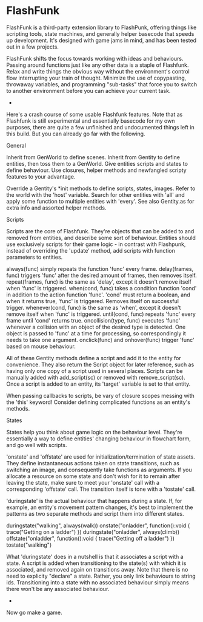 FlashFunk
=======

FlashFunk is a third-party extension library to FlashPunk, offering things like scripting tools, state machines, and generally helper basecode that speeds up development. It's designed with game jams in mind, and has been tested out in a few projects. 

FlashFunk shifts the focus towards working with ideas and behaviours. Passing around functions just like any other data is a staple of Flashfunk. Relax and write things the obvious way without the environment's control flow interrupting your train of thought. Minimize the use of copypasting, throwaway variables, and programming "sub-tasks" that force you to switch to another environment before you can achieve your current task.

-

Here's a crash course of some usable Flashfunk features. Note that as Flashfunk is still experimental and essentially basecode for my own purposes, there are quite a few unfinished and undocumented things left in this build. But you can already go far with the following.

General

Inherit from GenWorld to define scenes. Inherit from Gentity to define entities, then toss them to a GenWorld. Give entities scripts and states to define behaviour. Use closures, helper methods and newfangled scripty features to your advantage.

Override a Gentity's *init methods to define scripts, states, images. Refer to the world with the 'host' variable. Search for other entities with 'all' and apply some function to multiple entities with 'every'. See also Gentity.as for extra info and assorted helper methods.

Scripts

Scripts are the core of Flashfunk. They're objects that can be added to and removed from entities, and describe some sort of behaviour. Entities should use exclusively scripts for their game logic - in contrast with Flashpunk, instead of overriding the 'update' method, add scripts with function parameters to entities.

always(func) simply repeats the function 'func' every frame.
delay(frames, func) triggers 'func' after the desired amount of frames, then removes itself.
repeat(frames, func) is the same as 'delay', except it doesn't remove itself when 'func' is triggered.
when(cond, func) takes a condition function 'cond' in addition to the action function 'func'. 'cond' must return a boolean, and when it returns true, 'func' is triggered. Removes itself on successful trigger.
whenever(cond, func) is the same as 'when', except it doesn't remove itself when 'func' is triggered.
until(cond, func) repeats 'func' every frame until 'cond' returns true.
oncollision(type, func) executes 'func' whenever a collision with an object of the desired type is detected. One object is passed to 'func' at a time for processing, so correspondingly it needs to take one argument.
onclick(func) and onhover(func) trigger 'func' based on mouse behaviour.

All of these Gentity methods define a script and add it to the entity for convenience. They also return the Script object for later reference, such as having only one copy of a script used in several places. Scripts can be manually added with add_script(sc) or removed with remove_script(sc). Once a script is added to an entity, its 'target' variable is set to that entity.

When passing callbacks to scripts, be vary of closure scopes messing with the 'this' keyword! Consider defining complicated functions as an entity's methods.

States

States help you think about game logic on the behaviour level. They're essentially a way to define entities' changing behaviour in flowchart form, and go well with scripts.

'onstate' and 'offstate' are used for initialization/termination of state assets. They define instantaneous actions taken on state transitions, such as switching an image, and consequently take functions as arguments. If you allocate a resource on some state and don't wish for it to remain after leaving the state, make sure to meet your 'onstate' call with a corresponding 'offstate' call. The transition itself is tone with a 'tostate' call.

'duringstate' is the actual behaviour that happens during a state. If, for example, an entity's movement pattern changes, it's best to implement the patterns as two separate methods and script them into different states.

duringstate("walking", always(walk))
onstate("onladder", function():void { trace("Getting on a ladder") })
duringstate("onladder", always(climb))
offstate("onladder", function():void { trace("Getting off a ladder") })
tostate("walking")

What 'duringstate' does in a nutshell is that it associates a script with a state. A script is added when transitioning to the state(s) with which it is associated, and removed again on transitions away. Note that there is no need to explicity "declare" a state. Rather, you only link behaviours to string ids. Transitioning into a state with no associated behaviour simply means there won't be any associated behaviour. 

-

Now go make a game.